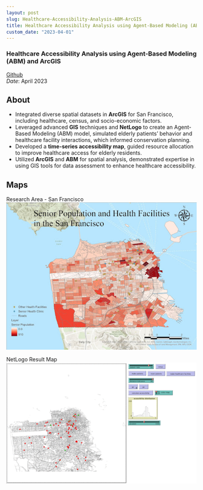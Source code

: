 ```yaml
---
layout: post
slug: Healthcare-Accessibility-Analysis-ABM-ArcGIS
title: Healthcare Accessibility Analysis using Agent-Based Modeling (ABM) and ArcGIS
custom_date: "2023-04-01"
---
```


### **Healthcare Accessibility Analysis using Agent-Based Modeling (ABM) and ArcGIS**
[Github](https://github.com/Lingduo-L/SF_elder_Healthcare_Accessibility_Netlogo.git)  
*Date*: April 2023

## About
- Integrated diverse spatial datasets in **ArcGIS** for San Francisco, including healthcare, census, and socio-economic factors.
- Leveraged advanced **GIS** techniques and **NetLogo** to create an Agent-Based Modeling (ABM) model, simulated elderly patients’ behavior and healthcare facility interactions, which informed conservation planning.
- Developed a **time-series accessibility map**, guided resource allocation to improve healthcare access for elderly residents.
- Utilized **ArcGIS** and **ABM** for spatial analysis, demonstrated expertise in using GIS tools for data assessment to enhance healthcare accessibility.

## Maps
Research Area - San Francisco
![Image Description](/imgs/GISHealthcare/Healthcare01.jpg)

NetLogo Result Map
![Image Description](/imgs/GISHealthcare/NetLogo_Healthcare.gif)
